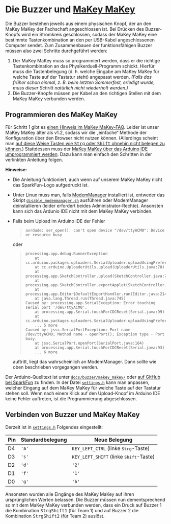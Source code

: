 # Die Buzzer und [MaKey MaKey](http://makeymakey.com)
Die Buzzer bestehen jeweils aus einem physischen Knopf, der an den MaKey MaKey
der Fachschaft angeschlossen ist. Bei Drücken des Buzzer-Knopfs wird ein
Stromkreis geschlossen, sodass der MaKey MaKey eine bestimmte Tastenkombination
an den per USB-Kabel angeschlossenen Computer sendet. Zum Zusammenbauen der
funktionsfähigen Buzzer müssen also zwei Schritte durchgeführt werden:
1. Der MaKey MaKey muss so programmiert werden, dass er die richtige
   Tastenkombination an das Physikerduell-Programm schickt. Hierfür muss die
   Tastenbelegung (d. h. welche Eingabe am MaKey MaKey für welche Taste auf
   der Tastatur steht) angepasst werden.
   *(Falls das früher schon einmal, z. B. beim letzten Sommerfest, erledigt
   wurde, muss dieser Schritt natürlich nicht wiederholt werden.)*
2. Die Buzzer-Knöpfe müssen per Kabel an den richtigen Stellen mit dem MaKey
   MaKey verbunden werden.

## Programmieren des MaKey MaKey
Für Schritt 1 gibt es
[einen Hinweis im MaKey MaKey-FAQ](http://makeymakey.com/faq/#h.isayfkigsqoz).
Leider ist unser MaKey MaKey älter als v1.2, sodass wir die „einfache“
Methode der Konfiguration über den Browser nicht nutzen können. (Allerdings
scheint man [auf diese Weise Tasten wie <kbd>Strg</kbd> oder <kbd>Shift</kbd>
ohnehin nicht belegen zu
können](http://www.makeymakey.com/forums/index.php?topic=15814.0).)
Stattdessen muss der [MaKey MaKey über das Arduino IDE umprogrammiert
werden](https://learn.sparkfun.com/tutorials/makey-makey-advanced-guide).
Dazu kann man einfach den Schritten in der verlinkten Anleitung folgen.

**Hinweise:**
- Die Anleitung funktioniert, auch wenn auf unserem MaKey MaKey nicht das
  SparkFun-Logo aufgedruckt ist.
- Unter Linux muss man, falls
  [ModemManager](https://www.freedesktop.org/wiki/Software/ModemManager/)
  installiert ist, entweder das Skript
  [`disable_modemmanager.sh`](disable_modemmanager.sh) ausführen oder
  ModemManager deinstallieren (leider erfordert beides Administrator-Rechte).
  Ansonsten kann sich das Ardunio IDE nicht mit dem MaKey MaKey verbinden.
- Falls beim Upload im Arduino IDE der Fehler

  >     avrdude: ser_open(): can't open device "/dev/ttyACM0": Device or resource busy

  oder

  >     processing.app.debug.RunnerException
  >     	at cc.arduino.packages.uploaders.SerialUploader.uploadUsingPreferences(SerialUploader.java:160)
  >     	at cc.arduino.UploaderUtils.upload(UploaderUtils.java:78)
  >     	at processing.app.SketchController.upload(SketchController.java:713)
  >     	at processing.app.SketchController.exportApplet(SketchController.java:686)
  >     	at processing.app.Editor$DefaultExportHandler.run(Editor.java:2149)
  >     	at java.lang.Thread.run(Thread.java:745)
  >     Caused by: processing.app.SerialException: Error touching serial port '/dev/ttyACM0'.
  >     	at processing.app.Serial.touchForCDCReset(Serial.java:99)
  >     	at cc.arduino.packages.uploaders.SerialUploader.uploadUsingPreferences(SerialUploader.java:144)
  >     	... 5 more
  >     Caused by: jssc.SerialPortException: Port name - /dev/ttyACM0; Method name - openPort(); Exception type - Port busy.
  >     	at jssc.SerialPort.openPort(SerialPort.java:164)
  >     	at processing.app.Serial.touchForCDCReset(Serial.java:93)
  >     	... 6 more

  auftritt, liegt das wahrscheinlich an ModemManager. Dann sollte wie oben
  beschrieben vorgegangen werden.

Der Arduino-Quelltext ist unter [`docs/buzzer/makey_makey/`](makey_makey/) oder
[auf GitHub bei SparkFun](https://github.com/sparkfun/MaKeyMaKey/tree/master/firmware/Arduino/makey_makey/)
zu finden. In der Datei [`settings.h`](makey_makey/settings.h) kann man
anpassen, welcher Eingang auf dem MaKey MaKey für welche Taste auf der Tastatur
stehen soll. Wenn nach einem Klick auf den Upload-Knopf im Arduino IDE keine
Fehler auftreten, ist die Programmierung abgeschlossen.

## Verbinden von Buzzer und MaKey MaKey
Derzeit ist in [`settings.h`](makey_makey/settings.h) Folgendes eingestellt:

| Pin | Standardbelegung | Neue Belegung                                   |
| --- | ---------------- | ----------------------------------------------- |
| D4  | `'a'`            | `KEY_LEFT_CTRL` (linke <kbd>Strg</kbd>-Taste)   |
| D3  | `'s'`            | `KEY_LEFT_SHIFT` (linke <kbd>Shift</kbd>-Taste) |
| D2  | `'d'`            | `'2'`                                           |
| D1  | `'f'`            | `'1'`                                           |
| D0  | `'g'`            | `'b'`                                           |

Ansonsten wurden alle Eingänge des MaKey MaKey auf ihren ursprünglichen Werten
belassen. Die Buzzer müssen nun dementsprechend so mit dem MaKey MaKey
verbunden werden, dass ein Druck auf Buzzer 1 die Kombination
<kbd>Strg</kbd><kbd>Shift</kbd><kbd>1</kbd> (für Team 1) und auf Buzzer 2 die
Kombination <kbd>Strg</kbd><kbd>Shift</kbd><kbd>2</kbd> (für Team 2) auslöst.

